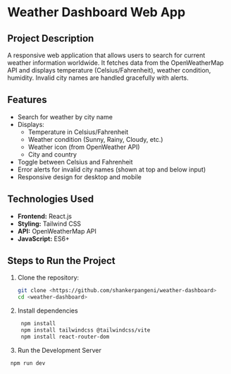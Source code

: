 # Weather Dashboard Web App

## Project Description
A responsive web application that allows users to search for current weather information worldwide. It fetches data from the OpenWeatherMap API and displays temperature (Celsius/Fahrenheit), weather condition, humidity. Invalid city names are handled gracefully with alerts.

## Features
- Search for weather by city name
- Displays:
  - Temperature in Celsius/Fahrenheit
  - Weather condition (Sunny, Rainy, Cloudy, etc.)
  - Weather icon (from OpenWeather API)
  - City and country
- Toggle between Celsius and Fahrenheit
- Error alerts for invalid city names (shown at top and below input)
- Responsive design for desktop and mobile

## Technologies Used
- **Frontend:** React.js
- **Styling:** Tailwind CSS
- **API:** OpenWeatherMap API
- **JavaScript:** ES6+

## Steps to Run the Project
1. Clone the repository:
   ```bash
   git clone <https://github.com/shankerpangeni/weather-dashboard>
   cd <weather-dashboard>

2. Install dependencies
   ````bash
    npm install
    npm install tailwindcss @tailwindcss/vite
    npm install react-router-dom

3. Run the Development Server
 ```bash
  npm run dev